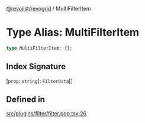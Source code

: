 [@revolist/revogrid](README.md) / MultiFilterItem

# Type Alias: MultiFilterItem

```ts
type MultiFilterItem: {};
```

## Index Signature

 \[`prop`: `string`\]: `FilterData`[]

## Defined in

[src/plugins/filter/filter.pop.tsx:26](https://github.com/revolist/revogrid/blob/ad41fd58f9a9de46c1cfbe02ca82c22180ee685c/src/plugins/filter/filter.pop.tsx#L26)

